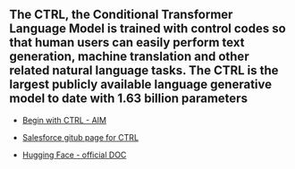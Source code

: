 ## The CTRL, the Conditional Transformer Language Model is trained with control codes so that human users can easily perform text generation, machine translation and other related natural language tasks. The CTRL is the largest publicly available language generative model to date with 1.63 billion parameters


- [Begin with CTRL - AIM](https://analyticsindiamag.com/guide-to-salesforces-ctrl-conditional-transformer-language-model/#:~:text=The%20CTRL%2C%20the%20Conditional%20Transformer,date%20with%201.63%20billion%20parameters.)

- [Salesforce gitub page for CTRL](https://github.com/salesforce/ctrl)

- [Hugging Face - official DOC](https://huggingface.co/docs/transformers/model_doc/ctrl)

